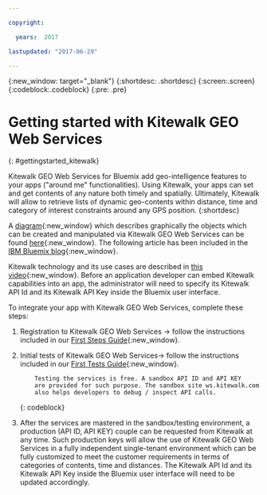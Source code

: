```yaml
---

copyright:

  years:  2017

lastupdated: "2017-06-29"

---
```


{:new_window: target="_blank"}
{:shortdesc: .shortdesc}
{:screen:.screen}
{:codeblock:.codeblock}
{:pre: .pre}


<!-- The name of this file should remain index.md.  -->
 
# Getting started with Kitewalk GEO Web Services
{: #gettingstarted_kitewalk}

Kitewalk GEO Web Services for Bluemix add geo-intelligence features to your apps ("around me" functionalities). Using Kitewalk, your apps can set and get contents of any nature both timely and spatially. Ultimately, Kitewalk will allow to retrieve lists of dynamic geo-contents within distance, time and category of interest constraints around any GPS position.
{:shortdesc}

A [diagram](https://kitewalk.com/img/ws-api.jpg){:new_window} which describes graphically the objects which can be created and manipulated via Kitewalk GEO Web Services can be found [here](https://kitewalk.com/img/ws-api.jpg){:new_window}. The following  article has been included in the [IBM Bluemix blog](
https://www.ibm.com/blogs/bluemix/2017/07/what-is-a-geo-intelligent-communication-platform-kitewalk-explains/){:new_window}. 
 
Kitewalk technology and its use cases are described in [this video](https://youtu.be/ll3GT-sRwB0){:new_window}. Before an application developer can embed Kitewalk capabilities into an app, the administrator will need to specify its Kitewalk API Id and its Kitewalk API Key inside the Bluemix user interface.

To integrate your app with Kitewalk GEO Web Services, complete these steps:

1. Registration to Kitewalk GEO Web Services -> follow the instructions included in our [First Steps Guide](http://api.kitewalk.com#first-login){:new_window}.
2. Initial tests of Kitewalk GEO Web Services-> follow the instructions included in our [First Tests Guide](http://api.kitewalk.com#first-tests){:new_window}.

	```
        Testing the services is free. A sandbox API ID and API KEY
        are provided for such purpose. The sandbox site ws.kitewalk.com
        also helps developers to debug / inspect API calls.
	```
	{: codeblock}

3. After the services are mastered in the sandbox/testing environment, a production (API ID, API KEY) couple can be requested from Kitewalk at any time. Such production keys will allow the use of Kitewalk GEO Web Services in a fully independent single-tenant environment which can be fully customized to meet the customer requirements in terms of categories of contents, time and distances. The Kitewalk API Id and its Kitewalk API Key inside the Bluemix user interface will need to be updated accordingly.


<!-- Related links section: REQUIRED but moved to toc file (in your same kitewalk folder).  Edit there. -->

